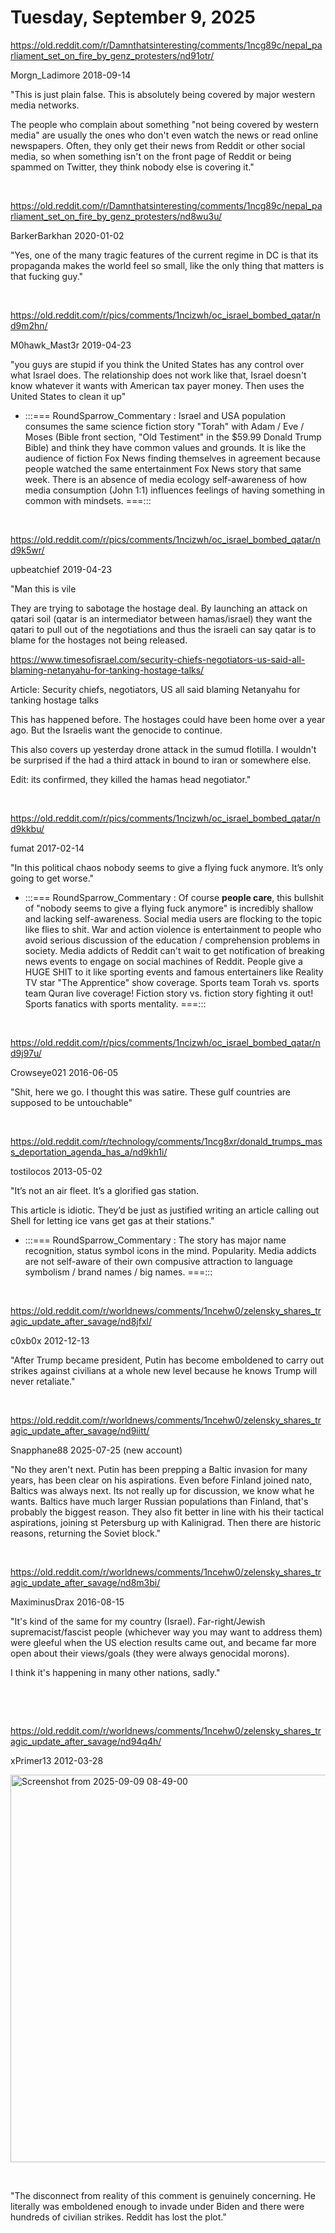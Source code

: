 # Tuesday, September 9, 2025

https://old.reddit.com/r/Damnthatsinteresting/comments/1ncg89c/nepal_parliament_set_on_fire_by_genz_protesters/nd91otr/

Morgn_Ladimore 2018-09-14

"This is just plain false. This is absolutely being covered by major western media networks.

The people who complain about something "not being covered by western media" are usually the ones who don't even watch the news or read online newspapers. Often, they only get their news from Reddit or other social media, so when something isn't on the front page of Reddit or being spammed on Twitter, they think nobody else is covering it."

&nbsp;

https://old.reddit.com/r/Damnthatsinteresting/comments/1ncg89c/nepal_parliament_set_on_fire_by_genz_protesters/nd8wu3u/

BarkerBarkhan 2020-01-02

"Yes, one of the many tragic features of the current regime in DC is that its propaganda makes the world feel so small, like the only thing that matters is that fucking guy."

&nbsp;

https://old.reddit.com/r/pics/comments/1ncizwh/oc_israel_bombed_qatar/nd9m2hn/

M0hawk_Mast3r 2019-04-23

"you guys are stupid if you think the United States has any control over what Israel does. The relationship does not work like that, Israel doesn't know whatever it wants with American tax payer money. Then uses the United States to clean it up"

* :::=== RoundSparrow_Commentary : Israel and USA population consumes the same science fiction story "Torah" with Adam / Eve / Moses (Bible front section, "Old Testiment" in the $59.99 Donald Trump Bible) and think they have common values and grounds. It is like the audience of fiction Fox News finding themselves in agreement because people watched the same entertainment Fox News story that same week. There is an absence of media ecology self-awareness of how media consumption (John 1:1) influences feelings of having something in common with mindsets. ===:::

&nbsp;

https://old.reddit.com/r/pics/comments/1ncizwh/oc_israel_bombed_qatar/nd9k5wr/

upbeatchief 2019-04-23

"Man this is vile

They are trying to sabotage the hostage deal. By launching an attack on qatari soil (qatar is an intermediator between hamas/israel) they want the qatari to pull out of the negotiations and thus the israeli can say qatar is to blame for the hostages not being released.

https://www.timesofisrael.com/security-chiefs-negotiators-us-said-all-blaming-netanyahu-for-tanking-hostage-talks/

Article: Security chiefs, negotiators, US all said blaming Netanyahu for tanking hostage talks

This has happened before. The hostages could have been home over a year ago. But the Israelis want the genocide to continue.

This also covers up yesterday drone attack in the sumud flotilla. I wouldn't be surprised if the had a third attack in bound to iran or somewhere else.

Edit: its confirmed, they killed the hamas head negotiator."

&nbsp;

https://old.reddit.com/r/pics/comments/1ncizwh/oc_israel_bombed_qatar/nd9kkbu/

fumat 2017-02-14

"In this political chaos nobody seems to give a flying fuck anymore. It’s only going to get worse."

* :::=== RoundSparrow_Commentary : Of course **people care**, this bullshit of "nobody seems to give a flying fuck anymore" is incredibly shallow and lacking self-awareness. Social media users are flocking to the topic like flies to shit. War and action violence is entertainment to people who avoid serious discussion of the education / comprehension problems in society. Media addicts of Reddit can't wait to get notification of breaking news events to engage on social machines of Reddit. People give a HUGE SHIT to it like sporting events and famous entertainers like Reality TV star "The Apprentice" show coverage. Sports team Torah vs. sports team Quran live coverage! Fiction story vs. fiction story fighting it out! Sports fanatics with sports mentality. ===:::

&nbsp;

https://old.reddit.com/r/pics/comments/1ncizwh/oc_israel_bombed_qatar/nd9j97u/

Crowseye021 2016-06-05

"Shit, here we go. I thought this was satire. These gulf countries are supposed to be untouchable"

&nbsp;

https://old.reddit.com/r/technology/comments/1ncg8xr/donald_trumps_mass_deportation_agenda_has_a/nd9kh1i/

tostilocos 2013-05-02

"It’s not an air fleet. It’s a glorified gas station.

This article is idiotic. They’d be just as justified writing an article calling out Shell for letting ice vans get gas at their stations."

* :::=== RoundSparrow_Commentary : The story has major name recognition, status symbol icons in the mind. Popularity. Media addicts are not self-aware of their own compusive attraction to language symbolism / brand names / big names. ===:::

&nbsp;

https://old.reddit.com/r/worldnews/comments/1ncehw0/zelensky_shares_tragic_update_after_savage/nd8jfxl/

c0xb0x 2012-12-13

"After Trump became president, Putin has become emboldened to carry out strikes against civilians at a whole new level because he knows Trump will never retaliate."

&nbsp;

https://old.reddit.com/r/worldnews/comments/1ncehw0/zelensky_shares_tragic_update_after_savage/nd9iitt/

Snapphane88 2025-07-25 (new account)

"No they aren't next. Putin has been prepping a Baltic invasion for many years, has been clear on his aspirations. Even before Finland joined nato, Baltics was always next. Its not really up for discussion, we know what he wants. Baltics have much larger Russian populations than Finland, that's probably the biggest reason. They also fit better in line with his their tactical aspirations, joining st Petersburg up with Kalinigrad. Then there are historic reasons, returning the Soviet block."

&nbsp;

https://old.reddit.com/r/worldnews/comments/1ncehw0/zelensky_shares_tragic_update_after_savage/nd8m3bi/

MaximinusDrax 2016-08-15

"It's kind of the same for my country (Israel). Far-right/Jewish supremacist/fascist people (whichever way you may want to address them) were gleeful when the US election results came out, and became far more open about their views/goals (they were always genocidal morons).

I think it's happening in many other nations, sadly."

&nbsp;

&nbsp;

https://old.reddit.com/r/worldnews/comments/1ncehw0/zelensky_shares_tragic_update_after_savage/nd94q4h/

xPrimer13 2012-03-28

<img width="872" height="620" alt="Screenshot from 2025-09-09 08-49-00" src="https://github.com/user-attachments/assets/31fcee93-a205-4bdb-8725-67d78e0fdf76" />

&nbsp;

"The disconnect from reality of this comment is genuinely concerning. He literally was emboldened enough to invade under Biden and there were hundreds of civilian strikes. Reddit has lost the plot."
